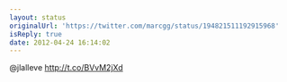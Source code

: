 ```yaml
---
layout: status
originalUrl: 'https://twitter.com/marcgg/status/194821511192915968'
isReply: true
date: 2012-04-24 16:14:02
---
```


@jlalleve http://t.co/BVvM2jXd
